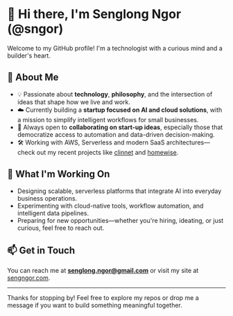 # 👋 Hi there, I'm Senglong Ngor (@sngor)

Welcome to my GitHub profile! I'm a technologist with a curious mind and a builder's heart.

## 🧠 About Me
- 💡 Passionate about **technology**, **philosophy**, and the intersection of ideas that shape how we live and work.
- ☁️ Currently building a **startup focused on AI and cloud solutions**, with a mission to simplify intelligent workflows for small businesses.
- 🤝 Always open to **collaborating on start-up ideas**, especially those that democratize access to automation and data-driven decision-making.
- 🛠️ Working with AWS, Serverless and modern SaaS architectures—check out my recent projects like [clinnet](https://github.com/sngor/clinnet) and [homewise](https://github.com/sngor/homewise).

## 🚧 What I'm Working On
- Designing scalable, serverless platforms that integrate AI into everyday business operations.
- Experimenting with cloud-native tools, workflow automation, and intelligent data pipelines.
- Preparing for new opportunities—whether you're hiring, ideating, or just curious, feel free to reach out.

## 📫 Get in Touch
You can reach me at **senglong.ngor@gmail.com** or visit my site at [sengngor.com](http://sengngor.com).

---

Thanks for stopping by! Feel free to explore my repos or drop me a message if you want to build something meaningful together.
